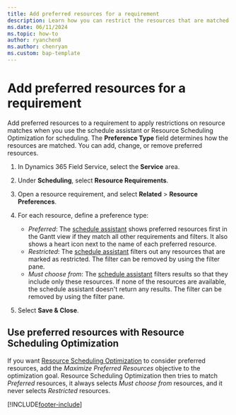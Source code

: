 ```yaml
---
title: Add preferred resources for a requirement
description: Learn how you can restrict the resources that are matched to a requirement in Dynamics 365 Field Service.
ms.date: 06/11/2024
ms.topic: how-to
author: ryanchen8
ms.author: chenryan
ms.custom: bap-template
---
```


# Add preferred resources for a requirement

Add preferred resources to a requirement to apply restrictions on resource matches when you use the schedule assistant or Resource Scheduling Optimization for scheduling. The **Preference Type** field determines how the resources are matched. You can add, change, or remove preferred resources.

1. In Dynamics 365 Field Service, select the **Service** area.
1. Under **Scheduling**, select **Resource Requirements**.
1. Open a resource requirement, and select **Related** > **Resource Preferences**.
1. For each resource, define a preference type:

    - *Preferred*: The [schedule assistant](schedule-assistant.md) shows preferred resources first in the Gantt view if they match all other requirements and filters. It also shows a heart icon next to the name of each preferred resource.
    - *Restricted*: The [schedule assistant](schedule-assistant.md) filters out any resources that are marked as restricted. The filter can be removed by using the filter pane.
    - *Must choose from*: The [schedule assistant](schedule-assistant.md) filters results so that they include only these resources. If none of the resources are available, the schedule assistant doesn't return any results. The filter can be removed by using the filter pane.

1. Select **Save & Close**.

## Use preferred resources with Resource Scheduling Optimization

If you want [Resource Scheduling Optimization](./rso-overview.md) to consider preferred resources, add the *Maximize Preferred Resources* objective to the optimization goal. Resource Scheduling Optimization then tries to match *Preferred* resources, it always selects *Must choose from* resources, and it never selects *Restricted* resources.

[!INCLUDE[footer-include](../includes/footer-banner.md)]
